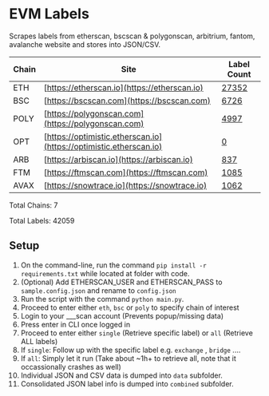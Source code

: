 # EVM Labels

Scrapes labels from etherscan, bscscan & polygonscan, arbitrium, fantom, avalanche website and stores into JSON/CSV.

| Chain | Site | Label Count |
|-------|------|-------------|
| ETH | [https://etherscan.io](https://etherscan.io) | [27352](https://github.com/brianleect/etherscan-labels/tree/main/./data/etherscan/combined/combinedAllLabels.json) |
| BSC | [https://bscscan.com](https://bscscan.com) | [6726](https://github.com/brianleect/etherscan-labels/tree/main/./data/bscscan/combined/combinedAllLabels.json) |
| POLY | [https://polygonscan.com](https://polygonscan.com) | [4997](https://github.com/brianleect/etherscan-labels/tree/main/./data/polygonscan/combined/combinedAllLabels.json) |
| OPT | [https://optimistic.etherscan.io](https://optimistic.etherscan.io) | [0](https://github.com/brianleect/etherscan-labels/tree/main/./data/optimism/combined/combinedAllLabels.json) |
| ARB | [https://arbiscan.io](https://arbiscan.io) | [837](https://github.com/brianleect/etherscan-labels/tree/main/./data/arbiscan/combined/combinedAllLabels.json) |
| FTM | [https://ftmscan.com](https://ftmscan.com) | [1085](https://github.com/brianleect/etherscan-labels/tree/main/./data/ftmscan/combined/combinedAllLabels.json) |
| AVAX | [https://snowtrace.io](https://snowtrace.io) | [1062](https://github.com/brianleect/etherscan-labels/tree/main/./data/avalanche/combined/combinedAllLabels.json) |

Total Chains: 7

Total Labels: 42059

## Setup
1. On the command-line, run the command `pip install -r requirements.txt` while located at folder with code.
1. (Optional) Add ETHERSCAN_USER and ETHERSCAN_PASS to `sample.config.json` and rename to `config.json`
1. Run the script with the command `python main.py`.
1. Proceed to enter either `eth`, `bsc` or `poly` to specify chain of interest
1. Login to your ___scan account (Prevents popup/missing data)
1. Press enter in CLI once logged in
1. Proceed to enter either `single` (Retrieve specific label) or `all` (Retrieve ALL labels)
1. If `single`: Follow up with the specific label e.g. `exchange` , `bridge` ....
1. If `all`: Simply let it run (Take about ~1h+ to retrieve all, note that it occassionally crashes as well)
1. Individual JSON and CSV data is dumped into `data` subfolder. 
1. Consolidated JSON label info is dumped into `combined` subfolder.

